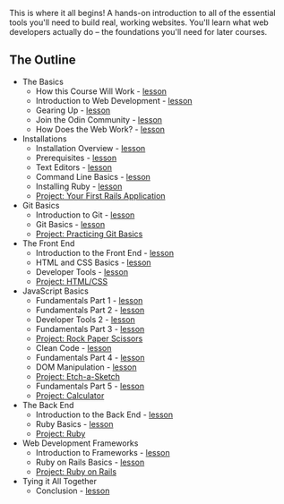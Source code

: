 This is where it all begins! A hands-on introduction to all of the essential tools you'll need to build real, working websites. You'll learn what web developers actually do – the foundations you'll need for later courses.

## The Outline

- The Basics
  - How this Course Will Work - [lesson](the_basics/how_this_course_will_work.md)
  - Introduction to Web Development - [lesson](the_basics/introduction_to_web_development.md)
  - Gearing Up - [lesson](the_basics/gearing_up.md)
  - Join the Odin Community - [lesson](the_basics/join_the_odin_community.md)
  - How Does the Web Work? - [lesson](the_basics/how_does_the_web_work.md)
- Installations
  - Installation Overview - [lesson](installations/installation_overview.md)
  - Prerequisites - [lesson](installations/prerequisites.md)
  - Text Editors - [lesson](installations/text_editors.md)
  - Command Line Basics - [lesson](installations/command_line_basics.md)
  - Installing Ruby - [lesson](installations/installing_ruby.md)
  - [Project: Your First Rails Application](installations/project_your_first_rails_app.md)
- Git Basics
  - Introduction to Git - [lesson](git_basics/introduction_to_git.md)
  - Git Basics - [lesson](git_basics/git_basics.md)
  - [Project: Practicing Git Basics](git_basics/project_practicing_git_basics.md)
- The Front End
  - Introduction to the Front End - [lesson](the_front_end/introduction_to_the_front_end.md)
  - HTML and CSS Basics - [lesson](the_front_end/html_css_basics.md)
  - Developer Tools - [lesson](the_front_end/developer_tools.md)
  - [Project: HTML/CSS](the_front_end/project_html_css.md)
- JavaScript Basics
  - Fundamentals Part 1 - [lesson](javascript_basics/fundamentals-1.md)
  - Fundamentals Part 2 - [lesson](javascript_basics/fundamentals-2.md)
  - Developer Tools 2 - [lesson](javascript_basics/developer_tools_2.md)
  - Fundamentals Part 3 - [lesson](javascript_basics/fundamentals-3.md)
  - [Project: Rock Paper Scissors](javascript_basics/project_rock_paper_scissors.md)
  - Clean Code - [lesson](javascript_basics/clean_code.md)
  - Fundamentals Part 4 - [lesson](javascript_basics/fundamentals-4.md)
  - DOM Manipulation - [lesson](javascript_basics/DOM-manipulation.md)
  - [Project: Etch-a-Sketch](javascript_basics/project_etch_a_sketch.md)
  - Fundamentals Part 5 - [lesson](javascript_basics/fundamentals-5.md)
  - [Project: Calculator](javascript_basics/project_calculator.md)
- The Back End
  - Introduction to the Back End - [lesson](the_back_end/introduction_to_the_backend_lesson.md)
  - Ruby Basics - [lesson](the_back_end/ruby_basics_lesson.md)
  - [Project: Ruby](the_back_end/ruby_project.md)
- Web Development Frameworks
  - Introduction to Frameworks - [lesson](web_development_frameworks/introduction_to_frameworks.md)
  - Ruby on Rails Basics - [lesson](web_development_frameworks/rails_basics.md)
  - [Project: Ruby on Rails](web_development_frameworks/project_rails.md)
- Tying it All Together
  - Conclusion - [lesson](tying_it_all_together/conclusion.md)
